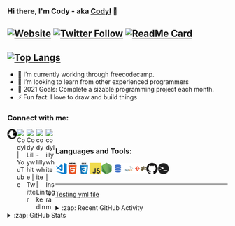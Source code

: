 ### Hi there, I'm Cody - aka [Codyl][website] 👋

[![Website](https://img.shields.io/website?label=codylillywhite.com&style=for-the-badge&url=http%3A%2F%2Fcodyl.github.io/portfolioWebsiteReact/)][website]
[![Twitter Follow](https://img.shields.io/twitter/follow/CodyLillywhite?color=1DA1F2&logo=twitter&style=for-the-badge)](https://twitter.com/intent/follow?original_referer=https%3A%2F%2Fgithub.com%2FCodyLillywhite&screen_name=CodyLillywhite)
[![ReadMe Card](https://github-readme-stats.vercel.app/api/pin/?username=Codyl&repo=portfolioWebsiteReact)](https://codyl.github.io/portfolioWebsiteReact/)
---
[![Top Langs](https://github-readme-stats.vercel.app/api/top-langs/?username=Codyl)](https://github.com/Codyl/github-readme-stats)
---
- 🌱 I’m currently working through freecodecamp.
- 👯 I’m looking to learn from other experienced programmers
- 🥅 2021 Goals: Complete a sizable programming project each month.
- ⚡ Fun fact: I love to draw and build things

### Connect with me:

[<img align="left" alt="" width="22px" src="https://raw.githubusercontent.com/iconic/open-iconic/master/svg/globe.svg" />][website]
[<img align="left" alt="Codyl | YouTube" width="22px" src="https://cdn.jsdelivr.net/npm/simple-icons@v3/icons/youtube.svg" />][youtube]
[<img align="left" alt="CodyLillywhite | Twitter" width="22px" src="https://cdn.jsdelivr.net/npm/simple-icons@v3/icons/twitter.svg" />][twitter]
[<img align="left" alt="cody-lillywhite | LinkedIn" width="22px" src="https://cdn.jsdelivr.net/npm/simple-icons@v3/icons/linkedin.svg" />][linkedin]
[<img align="left" alt="codylillywhite | Instagram" width="22px" src="https://cdn.jsdelivr.net/npm/simple-icons@v3/icons/instagram.svg" />][instagram]

<br />

### Languages and Tools:

[<img align="left" alt="Visual Studio Code" width="26px" src="https://raw.githubusercontent.com/github/explore/80688e429a7d4ef2fca1e82350fe8e3517d3494d/topics/visual-studio-code/visual-studio-code.png" />][webdevplaylist]
[<img align="left" alt="HTML5" width="26px" src="https://raw.githubusercontent.com/github/explore/80688e429a7d4ef2fca1e82350fe8e3517d3494d/topics/html/html.png" />][webdevplaylist]
[<img align="left" alt="CSS3" width="26px" src="https://raw.githubusercontent.com/github/explore/80688e429a7d4ef2fca1e82350fe8e3517d3494d/topics/css/css.png" />][cssplaylist]
[<img align="left" alt="JavaScript" width="26px" src="https://raw.githubusercontent.com/github/explore/80688e429a7d4ef2fca1e82350fe8e3517d3494d/topics/javascript/javascript.png" />][jsplaylist]
[<img align="left" alt="Node.js" width="26px" src="https://raw.githubusercontent.com/github/explore/80688e429a7d4ef2fca1e82350fe8e3517d3494d/topics/nodejs/nodejs.png" />][webdevplaylist]
[<img align="left" alt="SQL" width="26px" src="https://raw.githubusercontent.com/github/explore/80688e429a7d4ef2fca1e82350fe8e3517d3494d/topics/sql/sql.png" />][webdevplaylist]
[<img align="left" alt="MySQL" width="26px" src="https://raw.githubusercontent.com/github/explore/80688e429a7d4ef2fca1e82350fe8e3517d3494d/topics/mysql/mysql.png" />][webdevplaylist]
[<img align="left" alt="Git" width="26px" src="https://raw.githubusercontent.com/github/explore/80688e429a7d4ef2fca1e82350fe8e3517d3494d/topics/git/git.png" />][webdevplaylist]
[<img align="left" alt="GitHub" width="26px" src="https://raw.githubusercontent.com/github/explore/78df643247d429f6cc873026c0622819ad797942/topics/github/github.png" />][webdevplaylist]
[<img align="left" alt="Terminal" width="26px" src="https://raw.githubusercontent.com/github/explore/80688e429a7d4ef2fca1e82350fe8e3517d3494d/topics/terminal/terminal.png" />][webdevplaylist]

<br />
<br />

---

<!-- ### 📺 Latest YouTube Videos -->

<!-- YOUTUBE:START -->
<!-- YOUTUBE:END -->

<!-- --- -->

<!-- ### 📕 Latest Blog Posts -->

<!-- BLOG-POST-LIST:START -->
- [Testing yml file](https://dev.to/codyl/testing-yml-file-15d1)
<!-- BLOG-POST-LIST:END -->

<!-- --- -->

<details>
  <summary>:zap: Recent GitHub Activity</summary>
  
<!--START_SECTION:activity-->
<!--END_SECTION:activity-->

</details>

<details>
  <summary>:zap: GitHub Stats</summary>

  <img align="left" alt="Codyl's GitHub Stats" src="https://github-readme-stats.vercel.app/api?username=Codyl&show_icons=true&hide_border=true&theme=radical" />

</details>

[Website]: http://codylillywhite.com
[course]: -
[twitter]: https://twitter.com/CodyLillywhite
[youtube]: https://www.youtube.com/channel/UCm9ZUM9E6Hyp5nHBZ7GPSMQ
[instagram]:https://www.instagram.com/codylillywhite/?hl=en
[linkedin]: https://www.linkedin.com/in/cody-lillywhite/
[webdevplaylist]: -
[jsplaylist]: -
[cssplaylist]: -
[reactplaylist]: -
